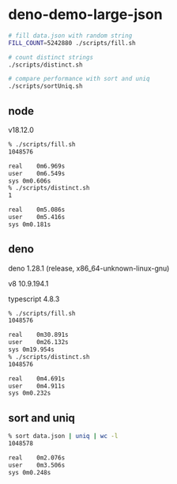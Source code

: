 # deno-demo-large-json

```bash
# fill data.json with random string
FILL_COUNT=5242880 ./scripts/fill.sh

# count distinct strings
./scripts/distinct.sh

# compare performance with sort and uniq
./scripts/sortUniq.sh
```
## node
v18.12.0
```bash
% ./scripts/fill.sh
1048576

real	0m6.969s
user	0m6.549s
sys	0m0.606s
% ./scripts/distinct.sh
1

real	0m5.086s
user	0m5.416s
sys	0m0.181s
```
## deno
deno 1.28.1 (release, x86_64-unknown-linux-gnu)

v8 10.9.194.1

typescript 4.8.3

```bash
% ./scripts/fill.sh
1048576

real	0m30.891s
user	0m26.132s
sys	0m19.954s
% ./scripts/distinct.sh
1048576

real	0m4.691s
user	0m4.911s
sys	0m0.232s
```
## sort and uniq
```bash
% sort data.json | uniq | wc -l
1048578

real	0m2.076s
user	0m3.506s
sys	0m0.248s
```
